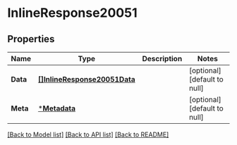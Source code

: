 # InlineResponse20051

## Properties
Name | Type | Description | Notes
------------ | ------------- | ------------- | -------------
**Data** | [**[]InlineResponse20051Data**](inline_response_200_51_data.md) |  | [optional] [default to null]
**Meta** | [***Metadata**](Metadata.md) |  | [optional] [default to null]

[[Back to Model list]](../README.md#documentation-for-models) [[Back to API list]](../README.md#documentation-for-api-endpoints) [[Back to README]](../README.md)

